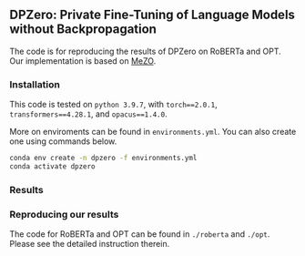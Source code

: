 ## DPZero: Private Fine-Tuning of Language Models without Backpropagation

The code is for reproducing the results of DPZero on RoBERTa and OPT.
Our implementation is based on [MeZO](https://github.com/princeton-nlp/MeZO).

### Installation

This code is tested on `python 3.9.7`, with
`torch==2.0.1`, `transformers==4.28.1`, and `opacus==1.4.0`.

More on enviroments can be found in `environments.yml`. You can also create one using commands below.
```bash
conda env create -n dpzero -f environments.yml
conda activate dpzero
```

### Results


### Reproducing our results

The code for RoBERTa and OPT can be found in `./roberta` and `./opt`. 
Please see the detailed instruction therein.

